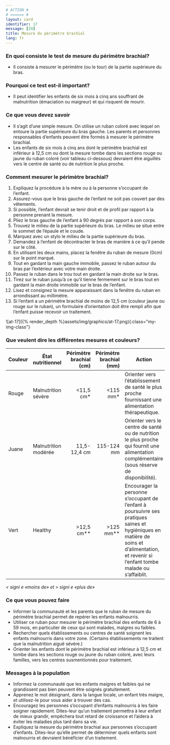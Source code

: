 ```yaml
---
# ACTION #
# ====== #
layout: card
identifier: 17
message: [29]
title: Mesure du périmètre brachial
lang: fr
---
```


### En quoi consiste le test de mesure du périmètre brachial?

- Il consiste à mesurer le périmètre (ou le tour) de la partie supérieure du bras.

### Pourquoi ce test est-il important?

- Il peut identifier les enfants de six mois à cinq ans souffrant de malnutrition (émaciation ou maigreur) et qui risquent de mourir.

### Ce que vous devez savoir

- Il s’agit d’une simple mesure. On utilise un ruban coloré avec lequel on entoure la partie supérieure du bras gauche. Les parents et personnes responsables d’enfants peuvent être formés à mesurer le périmètre brachial.
- Les enfants de six mois à cinq ans dont le périmètre brachial est inférieur à 12,5 cm ou dont la mesure tombe dans les sections rouge ou jaune du ruban coloré (voir tableau ci-dessous) devraient être aiguillés vers le centre de santé ou de nutrition le plus proche.

### Comment mesurer le périmètre brachial?

1. Expliquez la procédure à la mère ou à la personne s’occupant de l’enfant.
2. Assurez-vous que le bras gauche de l’enfant ne soit pas couvert par des vêtements.
3. Si possible, l’enfant devrait se tenir droit et de profil par rapport à la personne prenant la mesure.
4. Pliez le bras gauche de l’enfant à 90 degrés par rapport à son corps.
5. Trouvez le milieu de la partie supérieure du bras. Le milieu se situe entre le sommet de l’épaule et le coude.
6. Marquez avec un stylo le milieu de la partie supérieure du bras.
7. Demandez à l’enfant de décontracter le bras de manière à ce qu’il pende sur le côté.
8. En utilisant les deux mains, placez la fenêtre du ruban de mesure (0cm) sur le point marqué.
9. Tout en gardant la main gauche immobile, passez le ruban autour du bras par l’extérieur avec votre main droite.
10. Passez le ruban dans le trou tout en gardant la main droite sur le bras.
11. Tirez sur le ruban jusqu’à ce qu’il tienne fermement sur le bras tout en gardant la main droite immobile sur le bras de l’enfant.
12. Lisez et consignez la mesure apparaissant dans la fenêtre du ruban en arrondissant au millimètre.
13. Si l’enfant a un périmètre brachial de moins de 12,5 cm (couleur jaune ou rouge sur le ruban), un formulaire d’orientation doit être rempli afin que l’enfant puisse recevoir un traitement.

![at-17]({% render_depth %}assets/img/graphics/at-17.png){:class="my-img-class"}

### Que veulent dire les différentes mesures et couleurs?

|Couleur | État nutritionnel | Périmètre brachial (cm) | Périmètre brachial (mm) | Action |
|---|---|---:|---:|---|
|Rouge | Malnutrition sévère | <11,5 cm* | <115 mm* | Orienter vers l’établissement de santé le plus proche fournissant une alimentation thérapeutique.
|Juane | Malnutrition modérée | 11,5-12,4 cm | 115-124 mm | Orienter vers le centre de santé ou de nutrition le plus proche qui fournit une alimentation complémentaire (sous réserve de disponibilité).
|Vert | Healthy | >12,5 cm** | >125 mm** | Encourager la personne s’occupant de l’enfant à poursuivre ses pratiques saines et hygiéniques en matière de soins et d’alimentation, et revenir si l’enfant tombe malade ou s’affaiblit.

*< signi e «moins de» et > signi e «plus de»*

### Ce que vous pouvez faire

- Informer la communauté et les parents que le ruban de mesure du périmètre brachial permet de repérer les enfants malnourris.
- Utiliser ce ruban pour mesurer le périmètre brachial des enfants de 6 à 59 mois, en particulier de ceux qui sont malades, maigres ou faibles.
- Rechercher quels établissements ou centres de santé soignent les enfants malnourris dans votre zone. (Certains établissements ne traitent que la malnutrition aiguë sévère.)
- Orienter les enfants dont le périmètre brachial est inférieur à 12,5 cm et tombe dans les sections rouge ou jaune du ruban coloré, avec leurs familles, vers les centres susmentionnés pour traitement.

### Messages à la population

- Informez la communauté que les enfants maigres et faibles qui ne grandissent pas bien peuvent être soignés gratuitement.
- Apprenez le mot désignant, dans la langue locale, un enfant très maigre, et utilisez-le pour vous aider à trouver des cas.
- Encouragez les personnes s’occupant d’enfants malnourris à les faire soigner rapidement. Dites-leur qu’un traitement permettra à leur enfant de mieux grandir, empêchera tout retard de croissance et l’aidera à éviter les maladies plus tard dans sa vie.
- Expliquez la mesure du périmètre brachial aux personnes s’occupant d’enfants. Dites-leur qu’elle permet de déterminer quels enfants sont malnourris et devraient bénéficier d’un traitement.
